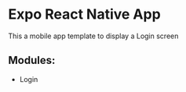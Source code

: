 
# Expo React Native App

This a mobile app template to display a Login screen

Modules:
------------
- Login 